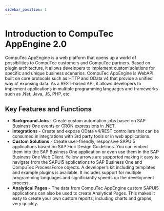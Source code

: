 ```yaml
---
sidebar_position: 1
---
```


# Introduction to CompuTec AppEngine 2.0

CompuTec AppEngine is a web platform that opens up a world of possibilities to CompuTec customers and CompuTec partners. Based on plugin architecture, it allows developers to implement custom solutions for specific and unique business scenarios. CompuTec AppEngine is WebAPI built on core protocols such as HTTP and OData v4 that provide a unified way of exposing data. As a REST-based API, it allows developers to implement applications in multiple programming languages and frameworks such as .Net, Java, JS, PHP, etc.

## Key Features and Functions

- **Background Jobs** - Create custom automation jobs based on SAP Business One events or CRON expressions in .NET.
- **Integrations** - Create and expose OData v4/REST controllers that can be consumed in integrations with 3rd party tools or in web applications.
- **Custom Solutions** - Create user-friendly, responsive SAPUI5 applications based on SAP Fiori Design Guidelines. You can embed them into the SAP Business One application or even use them in the SAP Business One Web Client. Yellow arrows are supported making it easy to navigate from the SAPUI5 applications to SAP Business One and CompuTec ProcessForce objects.
A developer’s kit including templates and example plugins is available. It includes support for multiple programming languages and significiantly speeds up the development process.
- **Analytical Pages** - The data from CompuTec AppEngine custom SAPUI5 applications can also be used to create Analytical Pages. This makes it easy to create your own custom reports, including charts and graphs, very quickly.
